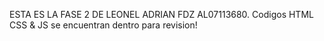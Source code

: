 ESTA ES LA FASE 2 DE LEONEL ADRIAN FDZ AL07113680.
Codigos HTML CSS & JS se encuentran dentro para revision!
